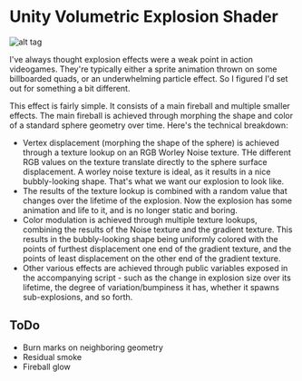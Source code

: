# Unity Volumetric Explosion Shader

![alt tag](https://github.com/stuffmattdoes/Unity-Volumetric-Explosions/blob/master/Dec-09-2016%2015-10-47.gif)

I've always thought explosion effects were a weak point in action videogames. They're typically either a sprite animation thrown on some billboarded quads, or an underwhelming particle effect. So I figured I'd set out for something a bit different.

This effect is fairly simple. It consists of a main fireball and multiple smaller effects. The main fireball is achieved through morphing the shape and color of a standard sphere geometry over time. Here's the technical breakdown:

+ Vertex displacement (morphing the shape of the sphere) is achieved through a texture lookup on an RGB Worley Noise texture. THe different RGB values on the texture translate directly to the sphere surface displacement. A worley noise texture is ideal, as it results in a nice bubbly-looking shape. That's what we want our explosion to look like.
+ The results of the texture lookup is combined with a random value that changes over the lifetime of the explosion. Now the explosion has some animation and life to it, and is no longer static and boring.
+ Color modulation is achieved through multiple texture lookups, combining the results of the Noise texture and the gradient texture. This results in the bubbly-looking shape being uniformly colored with the points of furthest displacement one end of the gradient texture, and the points of least displacement on the other end of the gradient texture.
+ Other various effects are achieved through public variables exposed in the accompanying script - such as the change in explosion size over its lifetime, the degree of variation/bumpiness it has, whether it spawns sub-explosions, and so forth.

## ToDo ##
+ Burn marks on neighboring geometry
+ Residual smoke
+ Fireball glow

